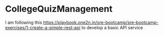 # CollegeQuizManagement
I am following this https://playbook.one2n.in/sre-bootcamp/sre-bootcamp-exercises/1-create-a-simple-rest-api to develop a basic API service
